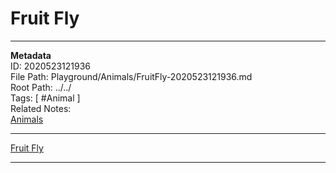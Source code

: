 # Fruit Fly  
---
**Metadata**  
ID: 2020523121936  
File Path: Playground/Animals/FruitFly-2020523121936.md  
Root Path: ../../  
Tags: [ #Animal ]  
Related Notes:  
[Animals](../../Playground/Animals/Animals-2020523121949.md)  

---
 
[Fruit Fly](../../Playground/Fruit/Fruit-2020523122027.md)  

---

[Name of a book]: . (ref info about the book)
